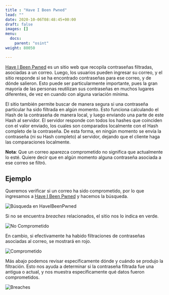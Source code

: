 ```yaml
---
title : "Have I Been Pwned"
lead: ""
date: 2020-10-06T08:48:45+00:00
draft: false
images: []
menu:
  docs:
    parent: "osint"
weight: 80050

---
```


[Have I Been Pwned](https://haveibeenpwned.com/) es un sitio web que recopila contraseñas filtradas, asociadas a
un correo. Luego, los usuarios pueden ingresar su correo, y el sitio responde si se ha encontrado
contraseñas para ese correo, y de dónde salieron. Esto puede ser particularmente importante, pues la gran
mayoría de las personas reutilizan sus contraseñas en muchos lugares diferentes, de vez en cuando con alguna
variación mínima.

El sitio también permite buscar de manera segura si una contraseña particular ha sido filtrada en algún momento.
Esto funciona calculando el Hash de la contraseña de manera local, y luego enviando una parte de este Hash
al servidor. El servidor responde con todos los hashes que coinciden con el valor enviado, los cuales son
comparados localmente con el Hash completo de la contraseña. De esta forma, en ningún momento se envía
la contraseña (ni su Hash completo) al servidor, dejando que el cliente haga las comparaciones localmente.

**Nota**: Que un correo aparezca comprometido no significa que actualmente lo esté. Quiere decir que en algún
momento alguna contraseña asociada a ese correo se filtró.

## Ejemplo

Queremos verificar si un correo ha sido comprometido, por lo que ingresamos a
[Have I Been Pwned](https://haveibeenpwned.com/) y hacemos la búsqueda.

![Búsqueda en HaveIBeenPwned](../haveibeenpwned-search.png)

Si no se encuentra _breaches_ relacionados, el sitio nos lo indica en verde.

![No Comprometido](../haveibeenpwned-safe.png)

En cambio, si efectivamente ha habido filtraciones de contraseñas asociadas al correo, se mostrará en rojo.

![Comprometido](../haveibeenpwned-pwned.png)

Más abajo podemos revisar específicamente dónde y cuándo se produjo la filtración. Esto nos ayuda a determinar
si la contraseña filtrada fue una antigua o actual, y nos muestra específicamente qué datos fueron comprometidos.

![Breaches](../haveibeenpwned-breaches.png)
